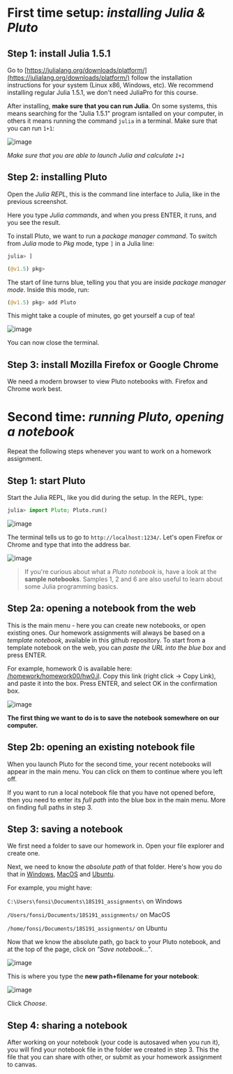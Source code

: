 # First time setup: _installing Julia & Pluto_



## Step 1: install Julia 1.5.1

Go to [https://julialang.org/downloads/platform/](https://julialang.org/downloads/platform/) follow the installation instructions for your system (Linux x86, Windows, etc). We recommend installing regular Julia 1.5.1, we don't need JuliaPro for this course.

After installing, **make sure that you can run Julia**. On some systems, this means searching for the "Julia 1.5.1" program isntalled on your computer, in others it means running the command `julia` in a terminal. Make sure that you can run `1+1`:

![image](https://user-images.githubusercontent.com/6933510/91439734-c573c780-e86d-11ea-8169-0c97a7013e8d.png)

_Make sure that you are able to launch Julia and calculate `1+1`_

## Step 2: installing Pluto

Open the _Julia REPL_, this is the command line interface to Julia, like in the previous screenshot.

Here you type _Julia commands_, and when you press ENTER, it runs, and you see the result.

To install Pluto, we want to run a _package manager command_. To switch from _Julia_ mode to _Pkg_ mode, type `]` in a Julia line:
```julia
julia> ]

(@v1.5) pkg>
```

The start of line turns blue, telling you that you are inside _package manager mode_. Inside this mode, run:
```julia
(@v1.5) pkg> add Pluto
```

This might take a couple of minutes, go get yourself a cup of tea!

![image](https://user-images.githubusercontent.com/6933510/91440380-ceb16400-e86e-11ea-9352-d164911774cf.png)

You can now close the terminal.

## Step 3: install Mozilla Firefox or Google Chrome
We need a modern browser to view Pluto notebooks with. Firefox and Chrome work best.

# Second time: _running Pluto, opening a notebook_
Repeat the following steps whenever you want to work on a homework assignment.

## Step 1: start Pluto

Start the Julia REPL, like you did during the setup. In the REPL, type:
```julia
julia> import Pluto; Pluto.run()
```

![image](https://user-images.githubusercontent.com/6933510/91441094-eb01d080-e86f-11ea-856f-e667fdd9b85c.png)

The terminal tells us to go to `http://localhost:1234/`. Let's open Firefox or Chrome and type that into the address bar.

![image](https://user-images.githubusercontent.com/6933510/91441391-6a8f9f80-e870-11ea-94d0-4ef91b4e2242.png)

> If you're curious about what a _Pluto notebook_ is, have a look at the **sample notebooks**. Samples 1, 2 and 6 are also useful to learn about some Julia programming basics.

## Step 2a: opening a notebook from the web

This is the main menu - here you can create new notebooks, or open existing ones. Our homework assignments will always be based on a _template notebook_, available in this github repository. To start from a template notebook on the web, you can _paste the URL into the blue box_ and press ENTER.

For example, homework 0 is available here: [/homework/homework00/hw0.jl](/homework/homework00/hw0.jl). Copy this link (right click -> Copy Link), and paste it into the box. Press ENTER, and select OK in the confirmation box.

![image](https://user-images.githubusercontent.com/6933510/91441968-6b750100-e871-11ea-974e-3a6dfd80234a.png)

**The first thing we want to do is to save the notebook somewhere on our computer.** 

## Step 2b: opening an existing notebook file
When you launch Pluto for the second time, your recent notebooks will appear in the main menu. You can click on them to continue where you left off.

If you want to run a local notebook file that you have not opened before, then you need to enter its _full path_ into the blue box in the main menu. More on finding full paths in step 3.

## Step 3: saving a notebook
We first need a folder to save our homework in. Open your file explorer and create one. 

Next, we need to know the _absolute path_ of that folder. Here's how you do that in [Windows](https://www.top-password.com/blog/copy-full-path-of-a-folder-file-in-windows/), [MacOS](https://www.josharcher.uk/code/find-path-to-folder-on-mac/) and [Ubuntu]().

For example, you might have:

`C:\Users\fonsi\Documents\18S191_assignments\` on Windows

`/Users/fonsi/Documents/18S191_assignments/` on MacOS

`/home/fonsi/Documents/18S191_assignments/` on Ubuntu

Now that we know the absolute path, go back to your Pluto notebook, and at the top of the page, click on _"Save notebook..."_. 

![image](https://user-images.githubusercontent.com/6933510/91444741-77fb5880-e875-11ea-8f6b-02c1c319e7f3.png)

This is where you type the **new path+filename for your notebook**:

![image](https://user-images.githubusercontent.com/6933510/91444565-366aad80-e875-11ea-8ed6-1265ded78f11.png)

Click _Choose_.

## Step 4: sharing a notebook

After working on your notebook (your code is autosaved when you run it), you will find your notebook file in the folder we created in step 3. This the file that you can share with other, or submit as your homework assignment to canvas.
